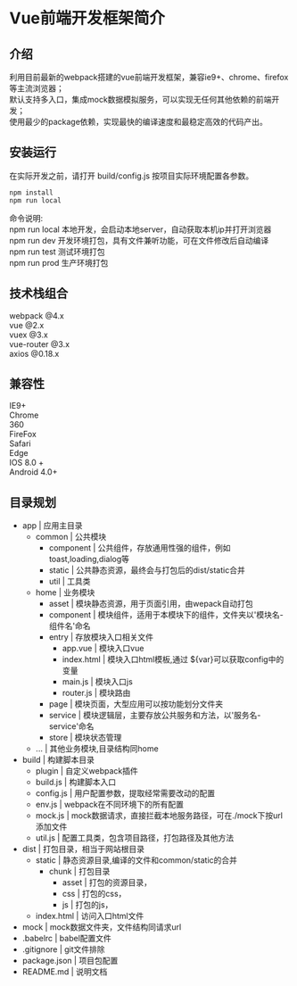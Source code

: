 # Vue前端开发框架简介

## 介绍
利用目前最新的webpack搭建的vue前端开发框架，兼容ie9+、chrome、firefox等主流浏览器；  
默认支持多入口，集成mock数据模拟服务，可以实现无任何其他依赖的前端开发；  
使用最少的package依赖，实现最快的编译速度和最稳定高效的代码产出。  

## 安装运行
在实际开发之前，请打开 build/config.js 按项目实际环境配置各参数。  
```
npm install
npm run local
```
命令说明:   
npm run local 本地开发，会启动本地server，自动获取本机ip并打开浏览器  
npm run dev 开发环境打包，具有文件兼听功能，可在文件修改后自动编译  
npm run test 测试环境打包  
npm run prod 生产环境打包  

## 技术栈组合
webpack @4.x  
vue @2.x  
vuex @3.x  
vue-router @3.x  
axios @0.18.x  

## 兼容性
IE9+  
Chrome  
360  
FireFox  
Safari  
Edge  
IOS 8.0 +  
Android 4.0+  

## 目录规划
* app								| 应用主目录
	* common						| 公共模块
		* component					| 公共组件，存放通用性强的组件，例如toast,loading,dialog等
		* static					| 公共静态资源，最终会与打包后的dist/static合并
		* util						| 工具类
	* home							| 业务模块
		* asset						| 模块静态资源，用于页面引用，由wepack自动打包
		* component					| 模块组件，适用于本模块下的组件，文件夹以'模块名-组件名'命名
		* entry						| 存放模块入口相关文件
			* app.vue				| 模块入口vue
			* index.html			| 模块入口html模板,通过 ${var}可以获取config中的变量
			* main.js				| 模块入口js
			* router.js				| 模块路由
		* page						| 模块页面，大型应用可以按功能划分文件夹
		* service  					| 模块逻辑层，主要存放公共服务和方法，以'服务名-service'命名
		* store  					| 模块状态管理
	* ... 							| 其他业务模块,目录结构同home
* build								| 构建脚本目录
	* plugin						| 自定义webpack插件
	* build.js						| 构建脚本入口
	* config.js						| 用户配置参数，提取经常需要改动的配置
	* env.js						| webpack在不同环境下的所有配置
	* mock.js						| mock数据请求，直接拦截本地服务路径，可在./mock下按url添加文件
	* util.js						| 配置工具类，包含项目路径，打包路径及其他方法
* dist								| 打包目录，相当于网站根目录
	* static						| 静态资源目录,编译的文件和common/static的合并
		* chunk						| 打包目录
			* asset					| 打包的资源目录，
			* css					| 打包的css，
			* js					| 打包的js，
	* index.html 					| 访问入口html文件
* mock								| mock数据文件夹，文件结构同请求url
* .babelrc 							| babel配置文件
* .gitignore 						| git文件排除
* package.json 						| 项目包配置
* README.md     					| 说明文档